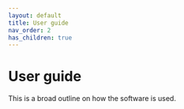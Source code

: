 ```yaml
---
layout: default
title: User guide
nav_order: 2
has_children: true
---
```


# User guide
This is a broad outline on how the software is used. 


